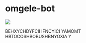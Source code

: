 # omgele-bot

![](https://media.discordapp.net/attachments/833752908088344659/836705159324631070/tenor-19-35-7.gif)

BEHXYCHDYFCII IFNCYICI YAMOMT <br>
HBTOCOSHBOBUSHBNYOXIA Y

